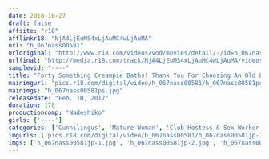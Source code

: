 ```yaml
---
date: 2018-10-27
draft: false
affsite: "r18"
afflinkr18: "NjA4LjEuMS4xLjAuMC4wLjAuMA"
url: "h_067nass00581"
urloriginal: "http://www.r18.com/videos/vod/movies/detail/-/id=h_067nass00581"
urlfinal: "http://media.r18.com/track/NjA4LjEuMS4xLjAuMC4wLjAuMA/videos/vod/movies/detail/-/id=h_067nass00581"
samplevid: "----"
title: "Forty Something Creampie Baths! Thank You For Choosing An Old Lady Like Me... I'll Give You Lots Of Good Service!"
mainimgurl: "pics.r18.com/digital/video/h_067nass00581/h_067nass00581ps.jpg"
mainimgs: "h_067nass00581ps.jpg"
releasedate: "Feb. 10, 2017"
duration: 178
productioncomp: "Nadeshiko"
girls: ['----']
categories: ['Cunnilingus', 'Mature Woman', 'Club Hostess & Sex Worker', 'Married Woman', 'Big Tits', 'Amateur', 'Creampie', 'Blowjob', 'Lotion']
imgurls: ['pics.r18.com/digital/video/h_067nass00581/h_067nass00581jp-1.jpg', 'pics.r18.com/digital/video/h_067nass00581/h_067nass00581jp-2.jpg', 'pics.r18.com/digital/video/h_067nass00581/h_067nass00581jp-3.jpg', 'pics.r18.com/digital/video/h_067nass00581/h_067nass00581jp-4.jpg', 'pics.r18.com/digital/video/h_067nass00581/h_067nass00581jp-5.jpg', 'pics.r18.com/digital/video/h_067nass00581/h_067nass00581jp-6.jpg', 'pics.r18.com/digital/video/h_067nass00581/h_067nass00581jp-7.jpg', 'pics.r18.com/digital/video/h_067nass00581/h_067nass00581jp-8.jpg', 'pics.r18.com/digital/video/h_067nass00581/h_067nass00581jp-9.jpg', 'pics.r18.com/digital/video/h_067nass00581/h_067nass00581jp-10.jpg', 'pics.r18.com/digital/video/h_067nass00581/h_067nass00581jp-11.jpg', 'pics.r18.com/digital/video/h_067nass00581/h_067nass00581jp-12.jpg', 'pics.r18.com/digital/video/h_067nass00581/h_067nass00581jp-13.jpg', 'pics.r18.com/digital/video/h_067nass00581/h_067nass00581jp-14.jpg', 'pics.r18.com/digital/video/h_067nass00581/h_067nass00581jp-15.jpg', 'pics.r18.com/digital/video/h_067nass00581/h_067nass00581jp-16.jpg', 'pics.r18.com/digital/video/h_067nass00581/h_067nass00581jp-17.jpg', 'pics.r18.com/digital/video/h_067nass00581/h_067nass00581jp-18.jpg', 'pics.r18.com/digital/video/h_067nass00581/h_067nass00581jp-19.jpg', 'pics.r18.com/digital/video/h_067nass00581/h_067nass00581jp-20.jpg']
imgs: ['h_067nass00581jp-1.jpg', 'h_067nass00581jp-2.jpg', 'h_067nass00581jp-3.jpg', 'h_067nass00581jp-4.jpg', 'h_067nass00581jp-5.jpg', 'h_067nass00581jp-6.jpg', 'h_067nass00581jp-7.jpg', 'h_067nass00581jp-8.jpg', 'h_067nass00581jp-9.jpg', 'h_067nass00581jp-10.jpg', 'h_067nass00581jp-11.jpg', 'h_067nass00581jp-12.jpg', 'h_067nass00581jp-13.jpg', 'h_067nass00581jp-14.jpg', 'h_067nass00581jp-15.jpg', 'h_067nass00581jp-16.jpg', 'h_067nass00581jp-17.jpg', 'h_067nass00581jp-18.jpg', 'h_067nass00581jp-19.jpg', 'h_067nass00581jp-20.jpg']
---
```

